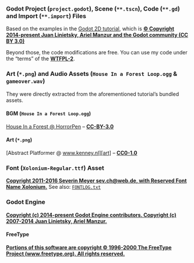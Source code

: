 ### Godot Project (`project.godot`), Scene (`**.tscn`), Code (`**.gd`) and Import (`**.import`) Files

Based on the examples in the [Godot 2D tutorial][tutorial], which is
**[© Copyright 2014-present Juan Linietsky, Ariel Manzur and the Godot community (CC BY 3.0)][cd]**

Beyond those, the code modifications are free. You can use my code under the “terms” of the **[WTFPL-2][]**.


### Art (`*.png`) and Audio Assets (`House In a Forest Loop.ogg` & `gameover.wav`)

They were directly extracted from the aforementioned tutorial’s bundled assets.

#### BGM (`House In a Forest Loop.ogg`)

[House In a Forest @ HorrorPen][bgm] – **[CC-BY-3.0][]**

#### Art (`*.png`)

[Abstract Platformer @ www.kenney.nl][art] – **[CC0-1.0][]** 


### Font (`Xolonium-Regular.ttf`) Asset

**[Copyright 2011-2016 Severin Meyer <sev.ch@web.de>, with Reserved Font Name Xolonium.][cf]**
See also: [`FONTLOG.txt`][fl]


### Godot Engine

**[Copyright (c) 2014-present Godot Engine contributors. Copyright (c) 2007-2014 Juan Linietsky, Ariel Manzur.][cg]**

#### FreeType

**[Portions of this software are copyright © 1996-2000 The FreeType Project (www.freetype.org). All rights reserved.][ct]**


[tutorial]: https://docs.godotengine.org/en/stable/getting_started/first_2d_game/
[cd]: https://github.com/godotengine/godot-docs/blob/stable/LICENSE.txt
[WTFPL-2]: http://www.wtfpl.net/
[bgm]: https://opengameart.org/content/loop-house-in-a-forest
[CC-BY-3.0]: http://creativecommons.org/licenses/by/3.0/
[art]: https://www.kenney.nl/assets/abstract-platformer
[CC0-1.0]: http://creativecommons.org/publicdomain/zero/1.0/
[cf]: hud/fonts/LICENSE.txt
[fl]: hud/fonts/FONTLOG.txt
[cg]: https://godotengine.org/license/
[ct]: https://gitlab.freedesktop.org/freetype/freetype/-/blob/b9376065d68c7d8cdb908cf99b89d0fd76ddb051/docs/FTL.TXT
